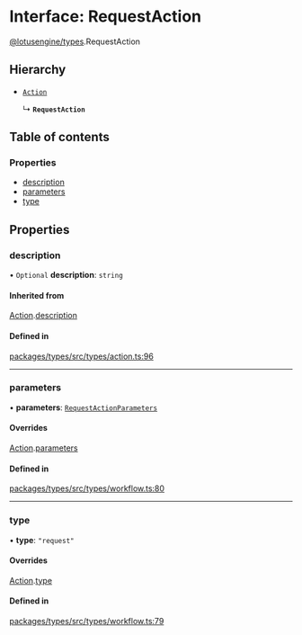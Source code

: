# Interface: RequestAction

[@lotusengine/types](../wiki/@lotusengine.types).RequestAction

## Hierarchy

- [`Action`](../wiki/@lotusengine.types.Action)

  ↳ **`RequestAction`**

## Table of contents

### Properties

- [description](../wiki/@lotusengine.types.RequestAction#description)
- [parameters](../wiki/@lotusengine.types.RequestAction#parameters)
- [type](../wiki/@lotusengine.types.RequestAction#type)

## Properties

### description

• `Optional` **description**: `string`

#### Inherited from

[Action](../wiki/@lotusengine.types.Action).[description](../wiki/@lotusengine.types.Action#description)

#### Defined in

[packages/types/src/types/action.ts:96](https://github.com/lotusengine/sdk/blob/f1f5297/packages/types/src/types/action.ts#L96)

___

### parameters

• **parameters**: [`RequestActionParameters`](../wiki/@lotusengine.types.RequestActionParameters)

#### Overrides

[Action](../wiki/@lotusengine.types.Action).[parameters](../wiki/@lotusengine.types.Action#parameters)

#### Defined in

[packages/types/src/types/workflow.ts:80](https://github.com/lotusengine/sdk/blob/f1f5297/packages/types/src/types/workflow.ts#L80)

___

### type

• **type**: ``"request"``

#### Overrides

[Action](../wiki/@lotusengine.types.Action).[type](../wiki/@lotusengine.types.Action#type)

#### Defined in

[packages/types/src/types/workflow.ts:79](https://github.com/lotusengine/sdk/blob/f1f5297/packages/types/src/types/workflow.ts#L79)
